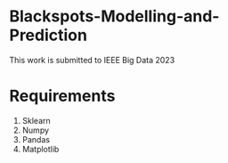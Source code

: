 # Blackspots-Modelling-and-Prediction
This work is submitted to IEEE Big Data 2023

# Requirements
  1. Sklearn
  2. Numpy
  3. Pandas
  4. Matplotlib
